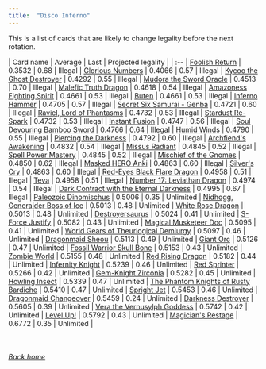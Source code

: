 ```yaml
---
title:  "Disco Inferno"
---
```


This is a list of cards that are likely to change legality before the next rotation.

| Card name | Average | Last | Projected legality |
| :-- |
[Foolish Return](https://db.ygoprodeck.com/card/?search=Foolish%20Return) | 0.3532 | 0.68 | Illegal |
[Glorious Numbers](https://db.ygoprodeck.com/card/?search=Glorious%20Numbers) | 0.4066 | 0.57 | Illegal |
[Kycoo the Ghost Destroyer](https://db.ygoprodeck.com/card/?search=Kycoo%20the%20Ghost%20Destroyer) | 0.4292 | 0.55 | Illegal |
[Mudora the Sword Oracle](https://db.ygoprodeck.com/card/?search=Mudora%20the%20Sword%20Oracle) | 0.4513 | 0.70 | Illegal |
[Malefic Truth Dragon](https://db.ygoprodeck.com/card/?search=Malefic%20Truth%20Dragon) | 0.4618 | 0.54 | Illegal |
[Amazoness Fighting Spirit](https://db.ygoprodeck.com/card/?search=Amazoness%20Fighting%20Spirit) | 0.4661 | 0.53 | Illegal |
[Buten](https://db.ygoprodeck.com/card/?search=Buten) | 0.4661 | 0.53 | Illegal |
[Inferno Hammer](https://db.ygoprodeck.com/card/?search=Inferno%20Hammer) | 0.4705 | 0.57 | Illegal |
[Secret Six Samurai - Genba](https://db.ygoprodeck.com/card/?search=Secret%20Six%20Samurai%20-%20Genba) | 0.4721 | 0.60 | Illegal |
[Raviel, Lord of Phantasms](https://db.ygoprodeck.com/card/?search=Raviel,%20Lord%20of%20Phantasms) | 0.4732 | 0.53 | Illegal |
[Stardust Re-Spark](https://db.ygoprodeck.com/card/?search=Stardust%20Re-Spark) | 0.4732 | 0.53 | Illegal |
[Instant Fusion](https://db.ygoprodeck.com/card/?search=Instant%20Fusion) | 0.4747 | 0.56 | Illegal |
[Soul Devouring Bamboo Sword](https://db.ygoprodeck.com/card/?search=Soul%20Devouring%20Bamboo%20Sword) | 0.4766 | 0.64 | Illegal |
[Humid Winds](https://db.ygoprodeck.com/card/?search=Humid%20Winds) | 0.4790 | 0.55 | Illegal |
[Piercing the Darkness](https://db.ygoprodeck.com/card/?search=Piercing%20the%20Darkness) | 0.4792 | 0.60 | Illegal |
[Archfiend's Awakening](https://db.ygoprodeck.com/card/?search=Archfiend's%20Awakening) | 0.4832 | 0.54 | Illegal |
[Missus Radiant](https://db.ygoprodeck.com/card/?search=Missus%20Radiant) | 0.4845 | 0.52 | Illegal |
[Spell Power Mastery](https://db.ygoprodeck.com/card/?search=Spell%20Power%20Mastery) | 0.4845 | 0.52 | Illegal |
[Mischief of the Gnomes](https://db.ygoprodeck.com/card/?search=Mischief%20of%20the%20Gnomes) | 0.4850 | 0.62 | Illegal |
[Masked HERO Anki](https://db.ygoprodeck.com/card/?search=Masked%20HERO%20Anki) | 0.4863 | 0.60 | Illegal |
[Silver's Cry](https://db.ygoprodeck.com/card/?search=Silver's%20Cry) | 0.4863 | 0.60 | Illegal |
[Red-Eyes Black Flare Dragon](https://db.ygoprodeck.com/card/?search=Red-Eyes%20Black%20Flare%20Dragon) | 0.4958 | 0.51 | Illegal |
[Teva](https://db.ygoprodeck.com/card/?search=Teva) | 0.4958 | 0.51 | Illegal |
[Number 17: Leviathan Dragon](https://db.ygoprodeck.com/card/?search=Number%2017:%20Leviathan%20Dragon) | 0.4974 | 0.54 | Illegal |
[Dark Contract with the Eternal Darkness](https://db.ygoprodeck.com/card/?search=Dark%20Contract%20with%20the%20Eternal%20Darkness) | 0.4995 | 0.67 | Illegal |
[Paleozoic Dinomischus](https://db.ygoprodeck.com/card/?search=Paleozoic%20Dinomischus) | 0.5006 | 0.35 | Unlimited |
[Nidhogg, Generaider Boss of Ice](https://db.ygoprodeck.com/card/?search=Nidhogg,%20Generaider%20Boss%20of%20Ice) | 0.5013 | 0.48 | Unlimited |
[White Rose Dragon](https://db.ygoprodeck.com/card/?search=White%20Rose%20Dragon) | 0.5013 | 0.48 | Unlimited |
[Destroyersaurus](https://db.ygoprodeck.com/card/?search=Destroyersaurus) | 0.5024 | 0.41 | Unlimited |
[S-Force Justify](https://db.ygoprodeck.com/card/?search=S-Force%20Justify) | 0.5082 | 0.43 | Unlimited |
[Magical Musketeer Doc](https://db.ygoprodeck.com/card/?search=Magical%20Musketeer%20Doc) | 0.5095 | 0.41 | Unlimited |
[World Gears of Theurlogical Demiurgy](https://db.ygoprodeck.com/card/?search=World%20Gears%20of%20Theurlogical%20Demiurgy) | 0.5097 | 0.46 | Unlimited |
[Dragonmaid Sheou](https://db.ygoprodeck.com/card/?search=Dragonmaid%20Sheou) | 0.5113 | 0.49 | Unlimited |
[Giant Orc](https://db.ygoprodeck.com/card/?search=Giant%20Orc) | 0.5126 | 0.47 | Unlimited |
[Fossil Warrior Skull Bone](https://db.ygoprodeck.com/card/?search=Fossil%20Warrior%20Skull%20Bone) | 0.5153 | 0.43 | Unlimited |
[Zombie World](https://db.ygoprodeck.com/card/?search=Zombie%20World) | 0.5155 | 0.48 | Unlimited |
[Red Rising Dragon](https://db.ygoprodeck.com/card/?search=Red%20Rising%20Dragon) | 0.5182 | 0.44 | Unlimited |
[Infernity Knight](https://db.ygoprodeck.com/card/?search=Infernity%20Knight) | 0.5239 | 0.46 | Unlimited |
[Red Sprinter](https://db.ygoprodeck.com/card/?search=Red%20Sprinter) | 0.5266 | 0.42 | Unlimited |
[Gem-Knight Zirconia](https://db.ygoprodeck.com/card/?search=Gem-Knight%20Zirconia) | 0.5282 | 0.45 | Unlimited |
[Howling Insect](https://db.ygoprodeck.com/card/?search=Howling%20Insect) | 0.5339 | 0.47 | Unlimited |
[The Phantom Knights of Rusty Bardiche](https://db.ygoprodeck.com/card/?search=The%20Phantom%20Knights%20of%20Rusty%20Bardiche) | 0.5410 | 0.47 | Unlimited |
[Spright Jet](https://db.ygoprodeck.com/card/?search=Spright%20Jet) | 0.5453 | 0.46 | Unlimited |
[Dragonmaid Changeover](https://db.ygoprodeck.com/card/?search=Dragonmaid%20Changeover) | 0.5459 | 0.24 | Unlimited |
[Darkness Destroyer](https://db.ygoprodeck.com/card/?search=Darkness%20Destroyer) | 0.5605 | 0.39 | Unlimited |
[Vera the Vernusylph Goddess](https://db.ygoprodeck.com/card/?search=Vera%20the%20Vernusylph%20Goddess) | 0.5742 | 0.42 | Unlimited |
[Level Up!](https://db.ygoprodeck.com/card/?search=Level%20Up!) | 0.5792 | 0.43 | Unlimited |
[Magician's Restage](https://db.ygoprodeck.com/card/?search=Magician's%20Restage) | 0.6772 | 0.35 | Unlimited |

<br>

###### [Back home](index)